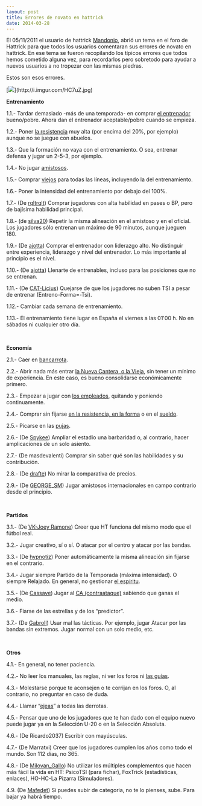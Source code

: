 ```yaml
---
layout: post
title: Errores de novato en hattrick
date: 2014-03-28
---
```


El 05/11/2011 el usuario de hattrick [Mandonio](http://www.hattrick.org/Club/Manager/?userId=6243152), abrió un tema en el foro de Hattrick para que todos los usuarios comentaran sus errores de novato en hattrick. En ese tema se fueron recopilando los típicos errores que todos hemos cometido alguna vez, para recordarlos pero sobretodo para ayudar a nuevos usuarios a no tropezar con las mismas piedras.

Estos son esos errores.

[![](https://images-blogger-opensocial.googleusercontent.com/gadgets/proxy?url=http%3A%2F%2Fi.imgur.com%2FHC7uZ.jpg&container=blogger&gadget=a&rewriteMime=image%2F*)](http://i.imgur.com/HC7uZ.jpg)

**Entrenamiento**

1.1.- Tardar demasiado -más de una temporada- en comprar [el entrenador](http://www.guiaocerin.com/es/el-entrenador/) bueno/pobre. Ahora dan el entrenador aceptable/pobre cuando se empieza.

1.2.- Poner [la resistencia](http://www.guiaocerin.com/es/porcentaje-de-resistencia/) muy alta (por encima del 20%, por ejemplo) aunque no se juegue con abuelos.

1.3.- Que la formación no vaya con el entrenamiento. O sea, entrenar defensa y jugar un 2-5-3, por ejemplo.

1.4.- No jugar [amistosos](http://www.guiaocerin.com/es/partidos-amistosos/).

1.5.- Comprar [viejos](http://www.guiaocerin.com/es/jugadores-viejos-ventajas-e-inconvenientes/) para todas las líneas, incluyendo la del entrenamiento.

1.6.- Poner la intensidad del entrenamiento por debajo del 100%.

1.7.- (De [rqltrqlt](http://www.hattrick.org/Club/Manager/?userId=10874821)) Comprar jugadores con alta habilidad en pases o BP, pero de bajísima habilidad principal.

1.8.- (de [silva20](http://www.hattrick.org/Club/Manager/?userId=7843065)) Repetir la misma alineación en el amistoso y en el oficial. Los jugadores sólo entrenan un máximo de 90 minutos, aunque jueguen 180.

1.9.- (De [ajotta](http://www.hattrick.org/Club/Manager/?userId=9670727)) Comprar el entrenador con liderazgo alto. No distinguir entre experiencia, liderazgo y nivel del entrenador. Lo más importante al principio es el nivel.

1.10.- (De [ajotta](http://www.hattrick.org/Club/Manager/?userId=9670727)) Llenarte de entrenables, incluso para las posiciones que no se entrenan.

1.11.- (De [CAT-Licius](http://www.hattrick.org/Club/Manager/?userId=3459594)) Quejarse de que los jugadores no suben TSI a pesar de entrenar (Entreno-Forma=-Tsi).

1.12.- Cambiar cada semana de entrenamiento.

1.13.- El entrenamiento tiene lugar en España el viernes a las 01'00 h. No en sábados ni cualquier otro día.

 

**Economía**

2.1.- Caer en [bancarrota](http://www.guiaocerin.com/es/estrategias-financieras-en-hattrick-intereses-y-bancarrota/).

2.2.- Abrir nada más entrar [la Nueva Cantera, o la Vieja](http://www.guiaocerin.com/es/juveniles-en-hattrick-red-o-academia/), sin tener un mínimo de experiencia. En este caso, es bueno consolidarse económicamente primero.

2.3.- Empezar a jugar con [los empleados](http://www.guiaocerin.com/es/combinaciones-de-empleados-en-hattrick/), quitando y poniendo continuamente.

2.4.- Comprar sin fijarse [en la resistencia, en la forma](http://www.guiaocerin.com/es/forma-y-resistencia/) o en el [sueldo](http://www.guiaocerin.com/es/salarios-de-los-jugadores-en-hattrick/).

2.5.- Picarse en las [pujas](http://www.guiaocerin.com/es/vender-y-comprar-jugadores-en-hattrick/).

2.6.- (De [Spykee](http://www.hattrick.org/Club/Manager/?userId=8985385)) Ampliar el estadio una barbaridad o, al contrario, hacer amplicaciones de un solo asiento.

2.7.- (De masdevalenti) Comprar sin saber qué son las habilidades y su contribución.

2.8.- (De [drafte](http://www.hattrick.org/Club/Manager/?userId=8636778)) No mirar la comparativa de precios.

2.9.- (De [GEORGE\_SM](http://www.hattrick.org/Club/Manager/?userId=11372298)) Jugar amistosos internacionales en campo contrario desde el principio.

 

**Partidos**

3.1.- (De [VK-Joey Ramone](http://www.hattrick.org/Club/Manager/?userId=10552188)) Creer que HT funciona del mismo modo que el fútbol real.

3.2.- Jugar creativo, sí o sí. O atacar por el centro y atacar por las bandas.

3.3.- (De [hypnotiz](http://www.hattrick.org/Club/Manager/?userId=10811954)) Poner automáticamente la misma alineación sin fijarse en el contrario.

3.4.- Jugar siempre Partido de la Temporada (máxima intensidad). O siempre Relajado. En general, no gestionar [el espíritu](http://www.guiaocerin.com/es/espiritu-y-confianza-en-hattrick/).

3.5.- (De [Cassave](http://www.hattrick.org/Club/Manager/?userId=9435856)) Jugar al [CA (contraataque)](http://www.guiaocerin.com/2012/11/contraataques.html) sabiendo que ganas el medio.

3.6.- Fiarse de las estrellas y de los “predictor”.

3.7.- (De [Gabroll](http://www.hattrick.org/Club/Manager/?userId=8998187)) Usar mal las tácticas. Por ejemplo, jugar Atacar por las bandas sin extremos. Jugar normal con un solo medio, etc.

 

**Otros**

4.1.- En general, no tener paciencia.

4.2.- No leer los manuales, las reglas, ni ver los foros ni [las guías](http://www.guiaocerin.com/es/indice/).

4.3.- Molestarse porque te aconsejen o te corrijan en los foros. O, al contrario, no preguntar en caso de duda.

4.4.- Llamar “[ejeas](http://www.guiaocerin.com/es/diccionario-de-hattrick/)” a todas las derrotas.

4.5.- Pensar que uno de los jugadores que te han dado con el equipo nuevo puede jugar ya en la Selección U-20 o en la Selección Absoluta.

4.6.- (De Ricardo2037) Escribir con mayúsculas.

4.7.- (De Marratxi) Creer que los jugadores cumplen los años como todo el mundo. Son 112 días, no 365.

4.8.- (De [Milovan\_Gallo](http://www.hattrick.org/Club/Manager/?userId=11204862)) No utilizar los múltiples complementos que hacen más fácil la vida en HT: PsicoTSI (para fichar), FoxTrick (estadísticas, enlaces), HO-HC-La Pizarra (Simuladores).

4.9. (De [Mafedet](http://www.hattrick.org/Club/Manager/?userId=9686611)) Si puedes subir de categoria, no te lo pienses, sube. Para bajar ya habrá tiempo.
